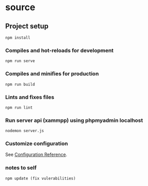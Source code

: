 # source

## Project setup

```
npm install
```

### Compiles and hot-reloads for development

```
npm run serve
```

### Compiles and minifies for production

```
npm run build
```

### Lints and fixes files

```
npm run lint
```

### Run server api (xammpp) using phpmyadmin localhost

```
nodemon server.js
```

### Customize configuration

See [Configuration Reference](https://cli.vuejs.org/config/).

### notes to self

```
npm update (fix vulerabilities)
```
